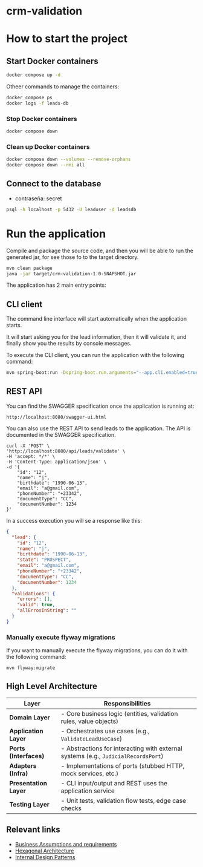 # crm-validation

# How to start the project 

## Start Docker containers

```bash
docker compose up -d
```

Otheer commands to manage the containers:
```bash
docker compose ps
docker logs -f leads-db
```

### Stop Docker containers

```bash
docker compose down
```

### Clean up Docker containers

```bash
docker compose down --volumes --remove-orphans
docker compose down --rmi all

```


## Connect to the database

- contraseña: secret

```bash
psql -h localhost -p 5432 -U leaduser -d leadsdb
```

# Run the application

Compile and package the source code, and then you will be able to run the generated jar,
for see those fo to the target directory. 

```bash
mvn clean package
java -jar target/crm-validation-1.0-SNAPSHOT.jar
```

The application has 2 main entry points:

## CLI client

The command line interface will start automatically when the application starts.

It will start asking you for the lead information, then it will validate it, and finally show you the results by console messages.
               
To execute the CLI client, you can run the application with the following command:

```bash
mvn spring-boot:run -Dspring-boot.run.arguments="--app.cli.enabled=true"
```
                 
## REST API

You can find the SWAGGER specification once the application is running at:

```
http://localhost:8080/swagger-ui.html
```

You can also use the REST API to send leads to the application. The API is documented in the SWAGGER specification.

```
curl -X 'POST' \
'http://localhost:8080/api/leads/validate' \
-H 'accept: */*' \
-H 'Content-Type: application/json' \
-d '{
    "id": "12",
    "name": "j",
    "birthdate": "1990-06-13",
    "email": "a@gmail.com",
    "phoneNumber": "+23342",
    "documentType": "CC",
    "documentNumber": 1234
}'
```

In a success execution you will se a response like this:

```json
{
  "lead": {
    "id": "12",
    "name": "j",
    "birthdate": "1990-06-13",
    "state": "PROSPECT",
    "email": "a@gmail.com",
    "phoneNumber": "+23342",
    "documentType": "CC",
    "documentNumber": 1234
  },
  "validations": {
    "errors": [],
    "valid": true,
    "allErrosInString": ""
  }
}
```

### Manually execute flyway migrations

If you want to manually execute the flyway migrations, you can do it with the following command:
```
mvn flyway:migrate
```

## High Level Architecture

| Layer                  | Responsibilities                                                                   |
| ---------------------- |------------------------------------------------------------------------------------|
| **Domain Layer**       | - Core business logic (entities, validation rules, value objects)                  |
| **Application Layer**  | - Orchestrates use cases (e.g., `ValidateLeadUseCase`)                             |
| **Ports (Interfaces)** | - Abstractions for interacting with external systems (e.g., `JudicialRecordsPort`) |
| **Adapters (Infra)**   | - Implementations of ports (stubbed HTTP, mock services, etc.)                     |
| **Presentation Layer** | - CLI input/output and REST uses the application service                           |
| **Testing Layer**      | - Unit tests, validation flow tests, edge case checks                              |


## Relevant links

- [Business Assumptions and requirements](adr/ADR-000-assumptions-and-requirements.md)
- [Hexagonal Architecture](adr/ADR-001-adopt-hexagonal-architecture.md)
- [Internal Design Patterns](adr/ADR-002-internal-design-patterns.md)
